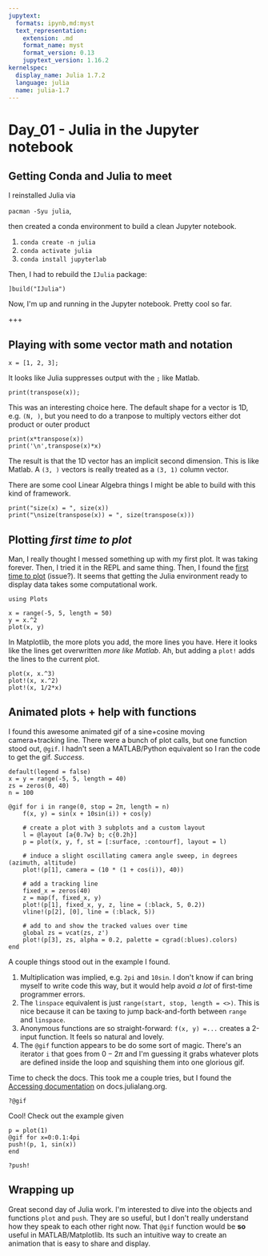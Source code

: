 ```yaml
---
jupytext:
  formats: ipynb,md:myst
  text_representation:
    extension: .md
    format_name: myst
    format_version: 0.13
    jupytext_version: 1.16.2
kernelspec:
  display_name: Julia 1.7.2
  language: julia
  name: julia-1.7
---
```


# Day_01 - Julia in the Jupyter notebook

## Getting Conda and Julia to meet
I reinstalled Julia via 

`pacman -Syu julia`, 

then created a conda environment to build a clean Jupyter notebook.

1. `conda create -n julia`
2. `conda activate julia`
3. `conda install jupyterlab`

Then, I had to rebuild the `IJulia` package:

`]build("IJulia")`

Now, I'm up and running in the Jupyter notebook. Pretty cool so far.

+++

## Playing with some vector math and notation

```{code-cell}
x = [1, 2, 3];
```

It looks like Julia suppresses output with the `;` like Matlab.

```{code-cell}
print(transpose(x));
```

This was an interesting choice here. The default shape for a vector is 1D, e.g. `(N, )`, but you need to do a tranpose to multiply vectors either dot product or outer product

```{code-cell}
print(x*transpose(x))
print('\n',transpose(x)*x)
```

The result is that the 1D vector has an implicit second dimension. This is like Matlab. A `(3, )` vectors is really treated as a `(3, 1)` column vector. 

There are some cool Linear Algebra things I might be able to build with this kind of framework.

```{code-cell}
print("size(x) = ", size(x))
print("\nsize(transpose(x)) = ", size(transpose(x)))
```

## Plotting _first time to plot_

Man, I really thought I messed something up with my first plot. It was taking forever. Then, I tried it in the REPL and same thing. Then, I found the [first time to plot](https://news.ycombinator.com/item?id=26133230) (issue?). It seems that getting the Julia environment ready to display data takes some computational work.

```{code-cell}
using Plots
```

```{code-cell}
x = range(-5, 5, length = 50)
y = x.^2
plot(x, y)
```

In Matplotlib, the more plots you add, the more lines you have. Here it looks like the lines get overwritten _more like Matlab_. Ah, but adding a `plot!` adds the lines to the current plot.

```{code-cell}
plot(x, x.^3)
plot!(x, x.^2)
plot!(x, 1/2*x)
```

## Animated plots + help with functions

I found this awesome animated gif of a sine+cosine moving camera+tracking line. There were a bunch of plot calls, but one function stood out, `@gif`. I hadn't seen a MATLAB/Python equivalent so I ran the code to get the gif. _Success_.

```{code-cell}
default(legend = false)
x = y = range(-5, 5, length = 40)
zs = zeros(0, 40)
n = 100

@gif for i in range(0, stop = 2π, length = n)
    f(x, y) = sin(x + 10sin(i)) + cos(y)

    # create a plot with 3 subplots and a custom layout
    l = @layout [a{0.7w} b; c{0.2h}]
    p = plot(x, y, f, st = [:surface, :contourf], layout = l)

    # induce a slight oscillating camera angle sweep, in degrees (azimuth, altitude)
    plot!(p[1], camera = (10 * (1 + cos(i)), 40))

    # add a tracking line
    fixed_x = zeros(40)
    z = map(f, fixed_x, y)
    plot!(p[1], fixed_x, y, z, line = (:black, 5, 0.2))
    vline!(p[2], [0], line = (:black, 5))

    # add to and show the tracked values over time
    global zs = vcat(zs, z')
    plot!(p[3], zs, alpha = 0.2, palette = cgrad(:blues).colors)
end
```

A couple things stood out in the example I found. 
1. Multiplication was implied, e.g. `2pi` and `10sin`. I don't know if can bring myself to write code this way, but it would help avoid _a lot_ of first-time programmer errors. 
2. The `linspace` equivalent is just `range(start, stop, length = <>)`. This is nice because it can be taxing to jump back-and-forth between `range` and `linspace`. 
2. Anonymous functions are so straight-forward: `f(x, y) =...` creates a 2-input function. It feels so natural and lovely. 
3. The `@gif` function appears to be do some sort of magic. There's an iterator `i` that goes from $0-2\pi$ and I'm guessing it grabs whatever plots are defined inside the loop and squishing them into one glorious gif. 

Time to check the docs. This took me a couple tries, but I found the [Accessing documentation](https://docs.julialang.org/en/v1/manual/documentation/#Accessing-Documentation) on docs.julialang.org.

```{code-cell}
?@gif
```

Cool! Check out the example given

```{code-cell}
p = plot(1)
@gif for x=0:0.1:4pi
push!(p, 1, sin(x))
end
```

```{code-cell}
?push!
```

## Wrapping up

Great second day of Julia work. I'm interested to dive into the objects and functions `plot` and `push`. They are so useful, but I don't really understand how they speak to each other right now. That `@gif` function would be **so** useful in MATLAB/Matplotlib. Its such an intuitive way to create an animation that is easy to share and display.
